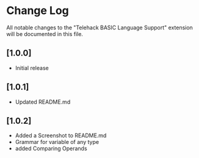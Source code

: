 # Change Log

All notable changes to the "Telehack BASIC Language Support" extension will be documented in this file.


## [1.0.0]
- Initial release
## [1.0.1]
- Updated README.md
## [1.0.2]
- Added a Screenshot to README.md
- Grammar for variable of any type
- added Comparing Operands